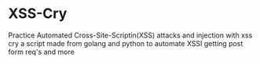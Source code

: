 # XSS-Cry
Practice Automated Cross-Site-Scriptin(XSS) attacks and injection with xss cry a script made from golang and python to automate XSSI getting post form req's and more
